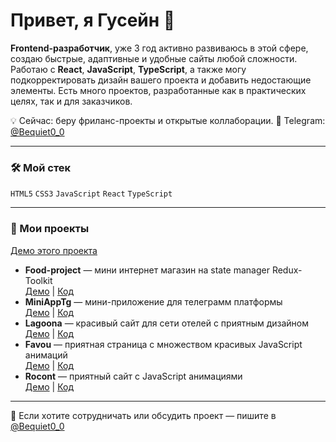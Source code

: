 # Привет, я Гусейн 👋

**Frontend-разработчик**, уже 3 год активно развиваюсь в этой сфере, создаю быстрые, адаптивные и удобные сайты любой сложности. Работаю с **React**, **JavaScript**, **TypeScript**, а также могу подкорректировать дизайн вашего проекта и добавить недостающие элементы. Есть много проектов, разработанные как в практических целях, так и для заказчиков.

💡 Сейчас: беру фриланс-проекты и открытые коллаборации. 
💬 Telegram: [@Bequiet0_0](https://t.me/your_tg)  

---

### 🛠 Мой стек
`HTML5` `CSS3` `JavaScript` `React` `TypeScript`

---

### 📌 Мои проекты
 
  [Демо этого проекта](https://high-pass-snowy.vercel.app/)
- **Food-project** — мини интернет магазин на state manager Redux-Toolkit  
  [Демо](https://my-food-project-ten.vercel.app/) | [Код](https://github.com/Guseyn9/my-food-project)
- **MiniAppTg** — мини-приложение для телеграмм платформы  
  [Демо](https://mini-app-tg-nu.vercel.app/) | [Код](https://github.com/Guseyn9/Mini-App-Tg/)
- **Lagoona** — красивый сайт для сети отелей с приятным дизайном  
  [Демо](https://lagoona-one.vercel.app/) | [Код](https://github.com/Guseyn9/Lagoona)
- **Favou** — приятная страница с множеством красивых JavaScript анимаций  
  [Демо](https://favou.vercel.app/) | [Код](https://github.com/Guseyn9/Favou/tree/main)
- **Rocont** — приятный сайт с JavaScript анимациями  
  [Демо](https://rocont-project.vercel.app/) | [Код](https://github.com/Guseyn9/Rocont-project)

---

💌 Если хотите сотрудничать или обсудить проект — пишите в [@Bequiet0_0](https://t.me/your_tg)
